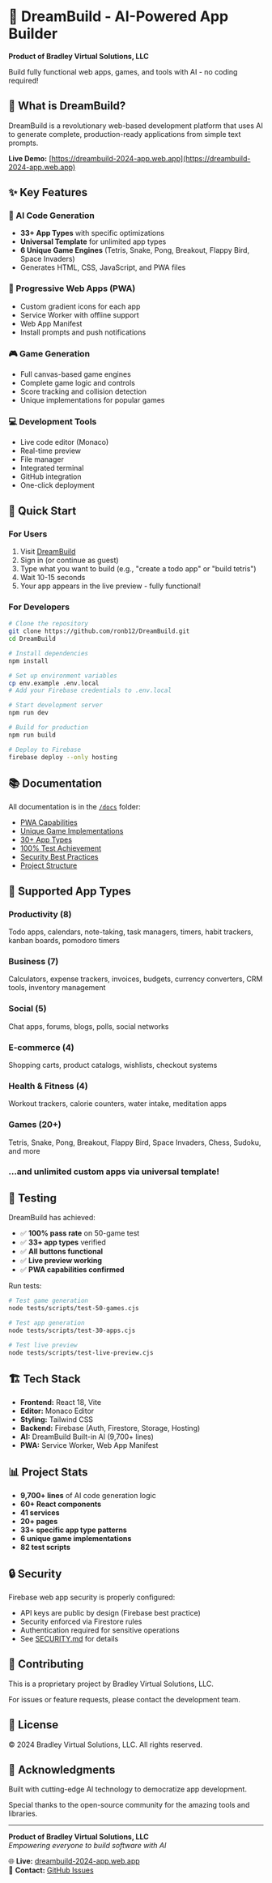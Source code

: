 # 🚀 DreamBuild - AI-Powered App Builder
**Product of Bradley Virtual Solutions, LLC**

Build fully functional web apps, games, and tools with AI - no coding required!

## 🌟 What is DreamBuild?

DreamBuild is a revolutionary web-based development platform that uses AI to generate complete, production-ready applications from simple text prompts.

**Live Demo:** [https://dreambuild-2024-app.web.app](https://dreambuild-2024-app.web.app)

## ✨ Key Features

### 🤖 AI Code Generation
- **33+ App Types** with specific optimizations
- **Universal Template** for unlimited app types
- **6 Unique Game Engines** (Tetris, Snake, Pong, Breakout, Flappy Bird, Space Invaders)
- Generates HTML, CSS, JavaScript, and PWA files

### 📱 Progressive Web Apps (PWA)
- Custom gradient icons for each app
- Service Worker with offline support
- Web App Manifest
- Install prompts and push notifications

### 🎮 Game Generation
- Full canvas-based game engines
- Complete game logic and controls
- Score tracking and collision detection
- Unique implementations for popular games

### 💻 Development Tools
- Live code editor (Monaco)
- Real-time preview
- File manager
- Integrated terminal
- GitHub integration
- One-click deployment

## 🚀 Quick Start

### For Users

1. Visit [DreamBuild](https://dreambuild-2024-app.web.app/#/ai-builder)
2. Sign in (or continue as guest)
3. Type what you want to build (e.g., "create a todo app" or "build tetris")
4. Wait 10-15 seconds
5. Your app appears in the live preview - fully functional!

### For Developers

```bash
# Clone the repository
git clone https://github.com/ronb12/DreamBuild.git
cd DreamBuild

# Install dependencies
npm install

# Set up environment variables
cp env.example .env.local
# Add your Firebase credentials to .env.local

# Start development server
npm run dev

# Build for production
npm run build

# Deploy to Firebase
firebase deploy --only hosting
```

## 📚 Documentation

All documentation is in the [`/docs`](./docs) folder:

- [PWA Capabilities](./docs/PWA-VERIFICATION.md)
- [Unique Game Implementations](./docs/UNIQUE-GAME-IMPLEMENTATIONS.md)
- [30+ App Types](./docs/30-APPS-VERIFICATION.md)
- [100% Test Achievement](./docs/100-PERCENT-ACHIEVEMENT-REPORT.md)
- [Security Best Practices](./docs/SECURITY.md)
- [Project Structure](./PROJECT_STRUCTURE.md)

## 🎯 Supported App Types

### Productivity (8)
Todo apps, calendars, note-taking, task managers, timers, habit trackers, kanban boards, pomodoro timers

### Business (7)
Calculators, expense trackers, invoices, budgets, currency converters, CRM tools, inventory management

### Social (5)
Chat apps, forums, blogs, polls, social networks

### E-commerce (4)
Shopping carts, product catalogs, wishlists, checkout systems

### Health & Fitness (4)
Workout trackers, calorie counters, water intake, meditation apps

### Games (20+)
Tetris, Snake, Pong, Breakout, Flappy Bird, Space Invaders, Chess, Sudoku, and more

### ...and unlimited custom apps via universal template!

## 🧪 Testing

DreamBuild has achieved:
- ✅ **100% pass rate** on 50-game test
- ✅ **33+ app types** verified
- ✅ **All buttons functional**
- ✅ **Live preview working**
- ✅ **PWA capabilities confirmed**

Run tests:
```bash
# Test game generation
node tests/scripts/test-50-games.cjs

# Test app generation
node tests/scripts/test-30-apps.cjs

# Test live preview
node tests/scripts/test-live-preview.cjs
```

## 🏗️ Tech Stack

- **Frontend:** React 18, Vite
- **Editor:** Monaco Editor
- **Styling:** Tailwind CSS
- **Backend:** Firebase (Auth, Firestore, Storage, Hosting)
- **AI:** DreamBuild Built-in AI (9,700+ lines)
- **PWA:** Service Worker, Web App Manifest

## 📊 Project Stats

- **9,700+ lines** of AI code generation logic
- **60+ React components**
- **41 services**
- **20+ pages**
- **33+ specific app type patterns**
- **6 unique game implementations**
- **82 test scripts**

## 🔒 Security

Firebase web app security is properly configured:
- API keys are public by design (Firebase best practice)
- Security enforced via Firestore rules
- Authentication required for sensitive operations
- See [SECURITY.md](./docs/SECURITY.md) for details

## 🤝 Contributing

This is a proprietary project by Bradley Virtual Solutions, LLC.

For issues or feature requests, please contact the development team.

## 📄 License

© 2024 Bradley Virtual Solutions, LLC. All rights reserved.

## 🙏 Acknowledgments

Built with cutting-edge AI technology to democratize app development.

Special thanks to the open-source community for the amazing tools and libraries.

---

**Product of Bradley Virtual Solutions, LLC**  
*Empowering everyone to build software with AI*

🌐 **Live:** [dreambuild-2024-app.web.app](https://dreambuild-2024-app.web.app)  
📧 **Contact:** [GitHub Issues](https://github.com/ronb12/DreamBuild/issues)

